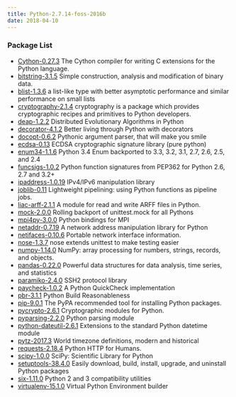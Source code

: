 ```yaml
---
title: Python-2.7.14-foss-2016b
date: 2018-04-10
---
```


### Package List
  * [Cython-0.27.3](https://pypi.org/project/Cython/) The Cython compiler for writing C extensions for the Python language.
  * [bitstring-3.1.5](https://pypi.org/project/bitstring/) Simple construction, analysis and modification of binary data.
  * [blist-1.3.6](https://pypi.org/project/blist/) a list-like type with better asymptotic performance and similar performance on small lists
  * [cryptography-2.1.4](http://pypi.org/project/cryptography/) cryptography is a package which provides cryptographic recipes and primitives to Python developers.
  * [deap-1.2.2](https://pypi.org/project/deap/) Distributed Evolutionary Algorithms in Python
  * [decorator-4.1.2](https://pypi.org/project/decorator/) Better living through Python with decorators
  * [docopt-0.6.2](https://pypi.org/project/docopt/) Pythonic argument parser, that will make you smile
  * [ecdsa-0.13](https://pypi.org/project/ecdsa/) ECDSA cryptographic signature library (pure python)
  * [enum34-1.1.6](https://pypi.org/project/enum34/) Python 3.4 Enum backported to 3.3, 3.2, 3.1, 2.7, 2.6, 2.5, and 2.4
  * [funcsigs-1.0.2](https://pypi.org/project/funcsigs/) Python function signatures from PEP362 for Python 2.6, 2.7 and 3.2+
  * [ipaddress-1.0.19](https://pypi.org/project/ipaddress/) IPv4/IPv6 manipulation library
  * [joblib-0.11](https://pypi.org/project/joblib/) Lightweight pipelining: using Python functions as pipeline jobs.
  * [liac-arff-2.1.1](https://pypi.org/project/liac-arff/) A module for read and write ARFF files in Python.
  * [mock-2.0.0](http://pypi.org/project/mock/) Rolling backport of unittest.mock for all Pythons
  * [mpi4py-3.0.0](https://pypi.org/project/mpi4py/) Python bindings for MPI
  * [netaddr-0.7.19](https://pypi.org/project/netaddr/) A network address manipulation library for Python
  * [netifaces-0.10.6](https://pypi.org/project/netifaces/) Portable network interface information.
  * [nose-1.3.7](https://pypi.org/project/nose/) nose extends unittest to make testing easier
  * [numpy-1.14.0](https://pypi.org/project/numpy/) NumPy: array processing for numbers, strings, records, and objects.
  * [pandas-0.22.0](https://pypi.org/project/pandas/) Powerful data structures for data analysis, time series, and statistics
  * [paramiko-2.4.0](http://pypi.org/project/paramiko/) SSH2 protocol library
  * [paycheck-1.0.2](https://pypi.org/project/paycheck/) A Python QuickCheck implementation
  * [pbr-3.1.1](https://pypi.org/project/pbr/) Python Build Reasonableness
  * [pip-9.0.1](https://pypi.org/project/pip/) The PyPA recommended tool for installing Python packages.
  * [pycrypto-2.6.1](https://pypi.org/project/pycrypto/) Cryptographic modules for Python.
  * [pyparsing-2.2.0](https://pypi.org/project/pyparsing/) Python parsing module
  * [python-dateutil-2.6.1](http://pypi.org/project/python-dateutil/) Extensions to the standard Python datetime module
  * [pytz-2017.3](http://pypi.org/project/pytz/) World timezone definitions, modern and historical
  * [requests-2.18.4](http://pypi.org/project/requests/) Python HTTP for Humans.
  * [scipy-1.0.0](https://pypi.org/project/scipy/) SciPy: Scientific Library for Python
  * [setuptools-38.4.0](https://pypi.org/project/setuptools/) Easily download, build, install, upgrade, and uninstall Python packages
  * [six-1.11.0](https://pypi.org/project/six/) Python 2 and 3 compatibility utilities
  * [virtualenv-15.1.0](https://pypi.org/project/virtualenv/) Virtual Python Environment builder
